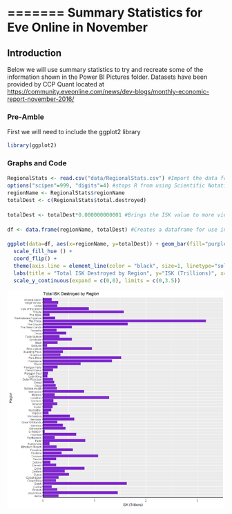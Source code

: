 =======
Summary Statistics for Eve Online in November
================

Introduction
------------

Below we will use summary statistics to try and recreate some of the information shown in the Power BI Pictures folder. Datasets have been provided by CCP Quant located at <https://community.eveonline.com/news/dev-blogs/monthly-economic-report-november-2016/>

### Pre-Amble

First we will need to include the ggplot2 library

``` r
library(ggplot2)
```

### Graphs and Code

``` r
RegionalStats <- read.csv("data/RegionalStats.csv") #Import the data from the csv
options("scipen"=999, "digits"=4) #stops R from using Scientific Notation when viewing destroyed ISK
regionName <- RegionalStats$regionName
totalDest <- c(RegionalStats$total.destroyed)

totalDest <- totalDest*0.000000000001 #Brings the ISK value to more viewable number (in the Trillions)

df <- data.frame(regionName, totalDest) #Creates a dataframe for use in ggplot

ggplot(data=df, aes(x=regionName, y=totalDest)) + geom_bar(fill="purple3", stat="identity", linetype=2) + 
  scale_fill_hue () + 
  coord_flip() +
  theme(axis.line = element_line(color = "black", size=1, linetype="solid")) +
  labs(title = "Total ISK Destroyed by Region", y="ISK (Trillions)", x="Region") +
  scale_y_continuous(expand = c(0,0), limits = c(0,3.5))
```

![](Summary_files/figure-markdown_github/RegionalStats-1.png)
